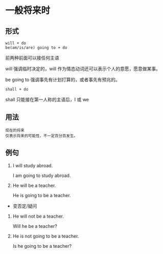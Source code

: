 # 一般将来时

## 形式

```
will + do
be(am/is/are) going to + do
```

前两种前面可以接任何主语

will 强调临时决定的，will 作为情态动词还可以表示个人的意愿，愿意做某事。

be going to 强调事先有计划打算的，或者事先有预兆的。

```
shall + do
```

shall 只能接在第一人称的主语后，I 或 we



## 用法

```
现在的将来
仅表示将来的可能性，不一定百分百发生。
```



## 例句

1. I will study abroad.

   I am going to study abroad.



2. He will be a teacher.

   He is going to be a teacher.



- 变否定/疑问

1. He will not be a teacher.

   Will he be a teacher?

   

2. He is not going to be a teacher.

   Is he going to be a teacher?